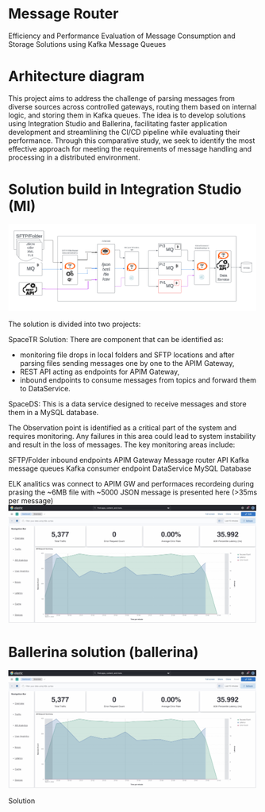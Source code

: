 # Message Router
Efficiency and Performance Evaluation of Message Consumption and Storage Solutions using Kafka Message Queues

# Arhitecture diagram 
This project aims to address the challenge of parsing messages from diverse sources across controlled gateways, routing them based on internal logic, and storing them in Kafka queues. The idea is to develop solutions using Integration Studio and Ballerina, facilitating faster application development and streamlining the CI/CD pipeline while evaluating their performance. Through this comparative study, we seek to identify the most effective approach for meeting the requirements of message handling and processing in a distributed environment.

# Solution build in Integration Studio (MI)
<img src="./misc/EI_Demo_Architecture.png" alt="EI architecture" width='500'/>

The solution is divided into two projects:

SpaceTR Solution: There are component that can be identified as:
 - monitoring file drops in local folders and SFTP locations and after parsing files sending messages one by one to the APIM Gateway, 
 - REST API acting as endpoints for APIM Gateway, 
 - inbound endpoints to consume messages from topics and forward them to DataService.

SpaceDS: This is a data service designed to receive messages and store them in a MySQL database.

The Observation point is identified as a critical part of the system and requires monitoring. Any failures in this area could lead to system instability and result in the loss of messages. The key monitoring areas include:

SFTP/Folder inbound endpoints
APIM Gateway
Message router API
Kafka message queues
Kafka consumer endpoint
DataService
MySQL Database

ELK analitics was connect to APIM GW and performaces recordeing during prasing the ~6MB file with ~5000 JSON message is presented here (>35ms per message)
<img src="./misc/Mi_Performance.png" alt="MI performance" width='500'/>


# Ballerina solution (ballerina)
<img src="./misc/Mi_Performance.png" alt="MI performance" width='500'/>

Solution 

